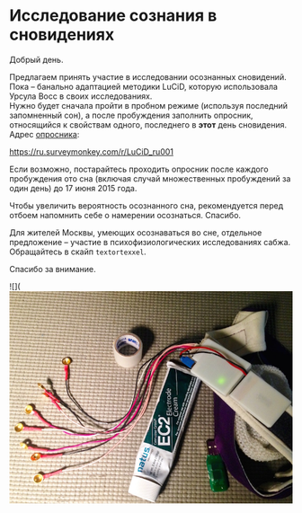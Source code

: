 # Исследование сознания в сновидениях

Добрый день. 

Предлагаем принять участие в исследовании осознанных сновидений. Пока – банально адаптацией методики LuCiD, которую использовала Урсула Восс в своих исследованиях.  
Нужно будет сначала пройти в пробном режиме (используя последний запомненный сон), а после пробуждения заполнить опросник, относящийся к свойствам одного, последнего в **этот** день сновидения. Адрес [опросника](https://ru.surveymonkey.com/r/LuCiD_ru001): 

https://ru.surveymonkey.com/r/LuCiD_ru001

Если возможно, постарайтесь проходить опросник после каждого пробуждения ото сна (включая случай множественных пробуждений за один день) до 17 июня 2015 года.

Чтобы увеличить вероятность осознанного сна, рекомендуется перед отбоем напомнить себе о намерении осознаться. Спасибо.

Для жителей Москвы, умеющих осознаваться во сне, отдельное предложение – участие в психофизиологических исследованиях сабжа. Обращайтесь в скайп `textortexxel`.

Спасибо за внимание.

![](![](/assets/illustrations/eeg_8channel.jpg)